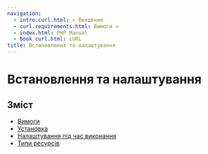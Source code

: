 ```yaml
---
navigation:
  - intro.curl.html: « Введение
  - curl.requirements.html: Вимоги »
  - index.html: PHP Manual
  - book.curl.html: cURL
title: Встановлення та налаштування
---
```

# Встановлення та налаштування

## Зміст

-   [Вимоги](curl.requirements.html)
-   [Установка](curl.installation.html)
-   [Налаштування під час виконання](curl.configuration.html)
-   [Типи ресурсів](curl.resources.html)
